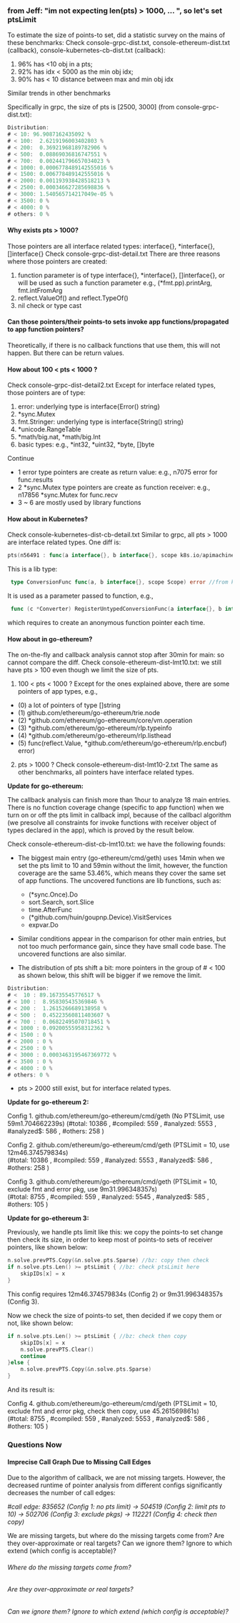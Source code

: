 ### from Jeff: "im not expecting len(pts) > 1000, ... ", so let's set ptsLimit 

To estimate the size of points-to set, did a statistic survey on the mains of these benchmarks:
Check console-grpc-dist.txt, console-ethereum-dist.txt (callback), console-kubernetes-cb-dist.txt (callback):
1. 96% has <10 obj in a pts;
2. 92% has idx < 5000 as the min obj idx;
3. 90% has < 10 distance between max and min obj idx

Similar trends in other benchmarks


Specifically in grpc, the size of pts is [2500, 3000] (from console-grpc-dist.txt):
```go
Distribution:
# < 10: 96.9087162435092 %
# < 100:  2.6219196003402803 %
# < 200:  0.36921968189782906 %
# < 500:  0.08869036816747551 %
# < 700:  0.002441796657034023 %
# < 1000: 0.0006778489142555016 %
# < 1500: 0.006778489142555016 %
# < 2000: 0.001193938428518213 %
# < 2500: 0.000346627285698836 %
# < 3000: 1.540565714217049e-05 %
# < 3500: 0 %
# < 4000: 0 %
# others: 0 %
```

#### Why exists pts > 1000?
Those pointers are all interface related types: interface{}, *interface{}, []interface{}
Check console-grpc-dist-detail.txt
There are three reasons where those pointers are created:
1. function parameter is of type interface{}, *interface{}, []interface{}, or will be used as such a function parameter
   e.g., (*fmt.pp).printArg, fmt.intFromArg
2. reflect.ValueOf() and reflect.TypeOf()
3. nil check or type cast


#### Can those pointers/their points-to sets invoke app functions/propagated to app function pointers?
Theoretically, if there is no callback functions that use them, this will not happen.
But there can be return values.


#### How about 100 < pts < 1000 ?
Check console-grpc-dist-detail2.txt
Except for interface related types, those pointers are of type:
1. error: underlying type is interface{Error() string}
2. *sync.Mutex
3. fmt.Stringer: underlying type is interface{String() string}
4. *unicode.RangeTable
5. *math/big.nat, *math/big.Int
6. basic types: e.g., *int32, *uint32, *byte, []byte

Continue
- 1 error type pointers are create as return value: e.g., n7075 error for func.results
- 2 *sync.Mutex type pointers are create as function receiver: e.g., n17856 *sync.Mutex for func.recv
- 3 ~ 6 are mostly used by library functions


#### How about in Kubernetes?
Check console-kubernetes-dist-cb-detail.txt
Similar to grpc, all pts > 1000 are interface related types. One diff is:
```go
pts(n56491 : func(a interface{}, b interface{}, scope k8s.io/apimachinery/pkg/conversion.Scope) error): underlying func(a interface{}, b interface{}, scope k8s.io/apimachinery/pkg/conversion.Scope) error
```
This is a lib type:
```go
 type ConversionFunc func(a, b interface{}, scope Scope) error //from k8s.io/apimachinery/pkg/conversion/converter.go
```
It is used as a parameter passed to function, e.g.,
```go
 func (c *Converter) RegisterUntypedConversionFunc(a interface{}, b interface{}, fn ConversionFunc) error
```
which requires to create an anonymous function pointer each time.


#### How about in go-ethereum?
The on-the-fly and callback analysis cannot stop after 30min for main: so cannot compare the diff.
Check console-ethereum-dist-lmt10.txt: we still have pts > 100 even though we limit the size of pts.
1. 100 < pts < 1000 ?
Except for the ones explained above, there are some pointers of app types, e.g.,
- (0) a lot of pointers of type []string
- (1) github.com/ethereum/go-ethereum/trie.node
- (2) *github.com/ethereum/go-ethereum/core/vm.operation
- (3) *github.com/ethereum/go-ethereum/rlp.typeinfo
- (4) *github.com/ethereum/go-ethereum/rlp.listhead
- (5) func(reflect.Value, *github.com/ethereum/go-ethereum/rlp.encbuf) error)

2. pts > 1000 ?
Check console-ethereum-dist-lmt10-2.txt
The same as other benchmarks, all pointers have interface related types.


**Update for go-ethereum:**

The callback analysis can finish more than 1hour to analyze 18 main entries. 
There is no function coverage change (specific to app function) when we turn on or off the 
pts limit in callback impl, because of the callbacl algorithm (we presolve all constraints 
for invoke functions with receiver object of types declared in the app), which is proved by 
the result below.

Check console-ethereum-dist-cb-lmt10.txt: we have the following founds: 

- The biggest main entry (go-ethereum/cmd/geth) uses 14min when we set the pts limit to 10 
and 59min without the limit, however, the function coverage are the same 53.46%, which means
they cover the same set of app functions. The uncovered functions are lib functions, such as:

  - (*sync.Once).Do
  - sort.Search, sort.Slice
  - time.AfterFunc
  - (*github.com/huin/goupnp.Device).VisitServices
  - expvar.Do
  
- Similar conditions appear in the comparison for other main entries, but not too much performance 
gain, since they have small code base. The uncovered functions are also similar.

- The distribution of pts shift a bit: more pointers in the group of # < 100 as shown below, this shift 
will be bigger if we remove the limit.
```go
Distribution:  
# <  10 : 89.16735545776517 % 
# < 100 :  8.958305435369846 % 
# < 200 :  1.2615266689138958 % 
# < 500 :  0.45223560811403607 % 
# < 700 :  0.06822495070718451 % 
# < 1000 : 0.09200555958312362 % 
# < 1500 : 0 % 
# < 2000 : 0 % 
# < 2500 : 0 % 
# < 3000 : 0.0003463195467369772 % 
# < 3500 : 0 % 
# < 4000 : 0 % 
# others: 0 %
```

- pts > 2000 still exist, but for interface related types. 


**Update for go-ethereum 2:**

Config 1. github.com/ethereum/go-ethereum/cmd/geth  (No PTSLimit, use 59m1.704662239s)
(#total:  10386 , #compiled:  559 , #analyzed:  5553 , #analyzed$:  586 , #others:  258 )

Config 2. github.com/ethereum/go-ethereum/cmd/geth  (PTSLimit = 10, use 12m46.374579834s)  
(#total:  10386 , #compiled:  559 , #analyzed:  5553 , #analyzed$:  586 , #others:  258 )

Config 3. github.com/ethereum/go-ethereum/cmd/geth  (PTSLimit = 10, exclude fmt and error pkg, use 9m31.996348357s)  
(#total:  8755 , #compiled:  559 , #analyzed:  5545 , #analyzed$:  585 , #others:  105 )


**Update for go-ethereum 3:**

Previously, we handle pts limit like this: we copy the points-to set change then check its size, in order to keep 
most of points-to sets of receiver pointers, like shown below: 

```go
n.solve.prevPTS.Copy(&n.solve.pts.Sparse) //bz: copy then check
if n.solve.pts.Len() >= ptsLimit { //bz: check ptsLimit here
	skipIDs[x] = x
}
```

This config requires 12m46.374579834s (Config 2) or 9m31.996348357s (Config 3). 

Now we check the size of points-to set, then decided if we copy them or not, like shown below: 

```go
if n.solve.pts.Len() >= ptsLimit { //bz: check then copy
	skipIDs[x] = x
	n.solve.prevPTS.Clear()
	continue
}else {
	n.solve.prevPTS.Copy(&n.solve.pts.Sparse)
}
```

And its result is:
 
Config 4. github.com/ethereum/go-ethereum/cmd/geth  (PTSLimit = 10, exclude fmt and error pkg, check then copy, use 45.261569861s)  
(#total:  8755 , #compiled:  559 , #analyzed:  5553 , #analyzed$:  586 , #others:  105 )


### Questions Now

#### Imprecise Call Graph Due to Missing Call Edges
Due to the algorithm of callback, we are not missing targets. However, the decreased runtime of pointer analysis from different configs 
significantly decreases the number of call edges:

*#call edge: 835652 (Config 1: no pts limit) 
-> 504519 (Config 2: limit pts to 10) 
-> 502706 (Config 3: exclude pkgs) 
-> 112221 (Config 4: check then copy)*

We are missing targets, but where do the missing targets come from? Are they over-approximate or real targets? Can we ignore them? 
Ignore to which extend (which config is acceptable)?  

###### Where do the missing targets come from?


###### Are they over-approximate or real targets?


###### Can we ignore them? Ignore to which extend (which config is acceptable)?   